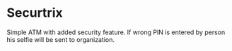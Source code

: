 # Securtrix
Simple ATM with added security feature.
If wrong PIN is entered by person his selfie will be sent to organization.
